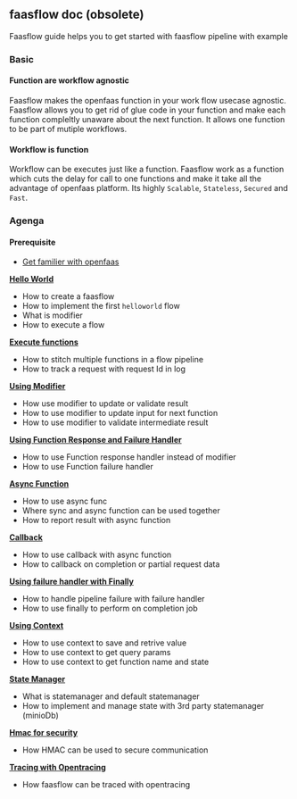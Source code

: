 ## faasflow doc (obsolete)

Faasflow guide helps you to get started with faasflow pipeline with example

### Basic
#### Function are workflow agnostic
Faasflow makes the openfaas function in your work flow usecase agnostic. 
Faasflow allows you to get rid of glue code in your function and make each function compleltly unaware about the next function. 
It allows one function to be part of mutiple workflows.  
#### Workflow is function
Workflow can be executes just like a function. Faasflow work as a function which cuts the delay for call to one functions and make it take all the advantage of openfaas platform.
Its highly `Scalable`, `Stateless`, `Secured` and `Fast`.


### Agenga

#### Prerequisite
* [Get familier with openfaas](https://docs.openfaas.com/#get-started-with-openfaas)
    
     
**[Hello World](./guide-helloworld)**
* How to create a faasflow
* How to implement the first `helloworld` flow
* What is modifier
* How to execute a flow
   
     
**[Execute functions](./guide-executesync)**
* How to stitch multiple functions in a flow pipeline
* How to track a request with request Id in log
    
      
**[Using Modifier](./guide-modifier)**
* How use modifier to update or validate result
* How to use modifier to update input for next function
* How to use modifier to validate intermediate result
    
    
**[Using Function Response and Failure Handler](./guide-handler)**
* How to use Function response handler instead of modifier
* How to use Function failure handler     
   
      
**[Async Function](./guide-executeasync)**
* How to use async func
* Where sync and async function can be used together 
* How to report result with async function
    
    
**[Callback](./guide-callback)**
* How to use callback with async function
* How to callback on completion or partial request data
   
   
**[Using failure handler with Finally](./guide-failurehandling)**
* How to handle pipeline failure with failure handler
* How to use finally to perform on completion job
   
   
**[Using Context](./guide-context)**
* How to use context to save and retrive value
* How to use context to get query params
* How to use context to get function name and state
   
   
**[State Manager](./guide-statemanager)**
* What is statemanager and default statemanager
* How to implement and manage state with 3rd party statemanager (minioDb)
  
  
**[Hmac for security](./guide-hamc)**
* How HMAC can be used to secure communication
   
    
**[Tracing with Opentracing](./guide-opentracing)**
* How faasflow can be traced with opentracing

